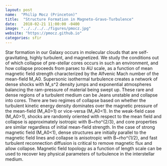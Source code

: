 ```yaml
---
layout: post
name:  "Philip Mocz (Princeton)"
title:  "Structure Formation in Magneto-Gravo-Turbulence"
date:   2018-02-21 11:00:00 -0400
image: "../../../../figures/pmocz.jpg"
website: "https://pmocz.github.io"
categories: sfir
---
```


Star formation in our Galaxy occurs in molecular clouds that are 
self-gravitating, highly turbulent, and magnetized. We study the 
conditions out of which collapse of pre-stellar cores occurs in such an 
environment, and how collapse proceeds from parsec to AU scale, as a 
function of mean magnetic field strength characterized by the Alfvenic 
Mach number of the mean-field M_A0. Supersonic isothermal turbulence 
creates a network of dense shocks with M_s^2 density jumps and 
exponential atmospheres balancing the ram-pressure of material being 
swept up. These rare and dense regions of a turbulent medium can be 
Jeans unstable and collapse into cores. There are two regimes of 
collapse based on whether the turbulent kinetic energy density 
dominates over the magnetic pressure of the mean-field (M_A0>1) or 
vice-versa (M_A0<1). In the weak-field case (M_A0>1), shocks are 
randomly oriented with respect to the mean field and collapse is 
approximately isotropic with B~rho^{2/3}, and core properties are 
similar regardless of initial mean-field strength. In the case of 
strong magnetic field (M_A0<1), dense structures are initially parallel 
to the magnetic field lines and collapse is anisotropic with 
B~rho^{1/2}, and fast turbulent reconnection diffusion is critical to 
remove magnetic flux and allow collapse. Magnetic field topology as a 
function of length scale can be used to recover key physical parameters 
of turbulence in the interstellar medium.
